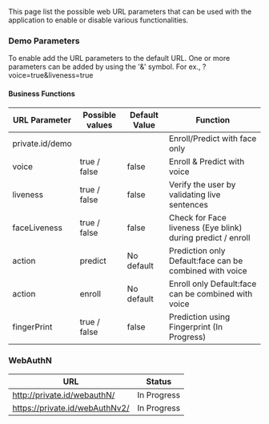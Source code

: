This page list the possible web URL parameters that can be used with the application to enable or disable various functionalities.

### Demo Parameters

To enable add the URL parameters to the default URL. One or more parameters can be added by using the '&' symbol. For ex., ?voice=true&liveness=true

#### Business Functions

|URL Parameter | Possible values |Default Value|Function | 
|-----|----|---|-----|
|private.id/demo|||Enroll/Predict with face only|
|voice|true / false|false|Enroll & Predict with voice|
|liveness|true / false|false|Verify the user by validating live sentences|
|faceLiveness| true / false|false|Check for Face liveness (Eye blink) during predict / enroll|
|action|predict|No default|Prediction only Default:face can be combined with voice|
|action|enroll|No default|Enroll only Default:face can be combined with voice|
|fingerPrint|true / false|false|Prediction using Fingerprint (In Progress)|

### WebAuthN
|URL|Status|
|---|---|
|http://private.id/webauthN/|In Progress|
|https://private.id/webAuthNv2/|In Progress|